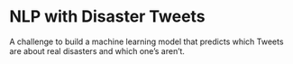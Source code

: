 # NLP with Disaster Tweets
 A challenge to build a machine learning model that predicts which Tweets are about real disasters and which one’s aren’t.
